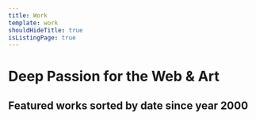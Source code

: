 ```yaml
---
title: Work
template: work
shouldHideTitle: true
isListingPage: true
---
```


# Deep Passion for the Web & Art

## Featured works **sorted by date** since year 2000